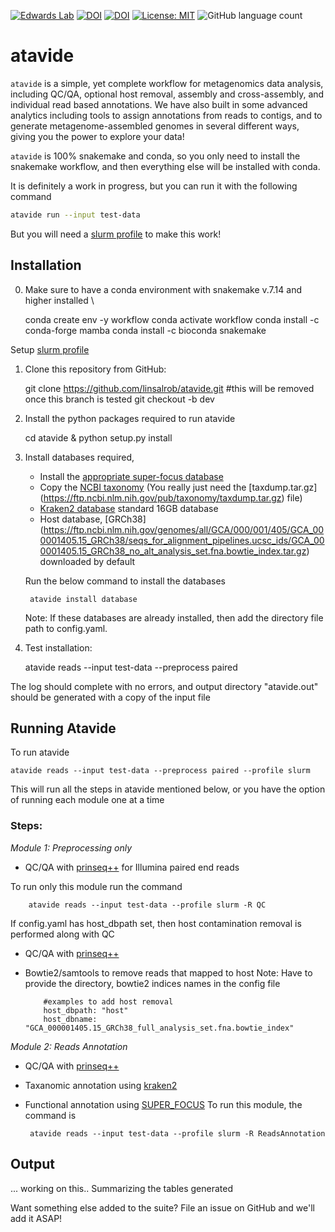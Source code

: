 [![Edwards Lab](https://img.shields.io/badge/Bioinformatics-EdwardsLab-03A9F4)](https://edwards.flinders.edu.au)
[![DOI](https://www.zenodo.org/badge/403921714.svg)](https://www.zenodo.org/badge/latestdoi/403921714)
[![DOI](https://img.shields.io/badge/DOI-WorkflowHub-yellowgreen)](https://doi.org/10.48546/WORKFLOWHUB.WORKFLOW.241.1)
[![License: MIT](https://img.shields.io/badge/License-MIT-yellow.svg)](https://opensource.org/licenses/MIT)
![GitHub language count](https://img.shields.io/github/languages/count/linsalrob/atavide)


# atavide

`atavide` is a simple, yet complete workflow for metagenomics data analysis, including QC/QA, optional host removal, assembly and cross-assembly, and individual read based annotations. We have also built in some advanced analytics including tools to assign annotations from reads to contigs, and to generate metagenome-assembled genomes in several different ways, giving you the power to explore your data!

`atavide` is 100% snakemake and conda, so you only need to install the snakemake workflow, and then everything else will be installed with conda.


It is definitely a work in progress, but you can run it with the following command 

```bash
atavide run --input test-data
```

But you will need a [slurm profile](https://fame.flinders.edu.au/blog/2021/08/02/snakemake-profiles-updated) to make this work!


## Installation 

0. Make sure to have a conda environment with snakemake v.7.14 and higher installed \
        
    conda create env -y workflow
    conda activate workflow
    conda install -c conda-forge mamba
    conda install -c bioconda snakemake
 
 Setup [slurm profile](https://fame.flinders.edu.au/blog/2021/08/02/snakemake-profiles-updated)

1. Clone this repository from GitHub:

    git clone https://github.com/linsalrob/atavide.git
    #this will be removed once this branch is tested
    git checkout -b dev
    
2. Install the python packages required to run atavide

    cd atavide & python setup.py install
   

3. Install databases required,
    - Install the [appropriate super-focus database](https://cloudstor.aarnet.edu.au/plus/s/bjYDqqDXK5u7JiF) 
    - Copy the [NCBI taxonomy](https://ftp.ncbi.nlm.nih.gov/pub/taxonomy/) (You really just need the [taxdump.tar.gz]   (https://ftp.ncbi.nlm.nih.gov/pub/taxonomy/taxdump.tar.gz) file)
    - [Kraken2 database](https://genome-idx.s3.amazonaws.com/kraken/k2_standard_16gb_20220926.tar.gz) standard 16GB database
    - Host database, [GRCh38] (https://ftp.ncbi.nlm.nih.gov/genomes/all/GCA/000/001/405/GCA_000001405.15_GRCh38/seqs_for_alignment_pipelines.ucsc_ids/GCA_000001405.15_GRCh38_no_alt_analysis_set.fna.bowtie_index.tar.gz) downloaded by default
  
    Run the below command to install the databases
    
        atavide install database
        
    Note: If these databases are already installed, then add the directory file path to config.yaml.


4. Test installation: 

    atavide reads --input test-data --preprocess paired
    
  The log should complete with no errors, and output directory "atavide.out" should be generated with a copy of the input file
  

## Running Atavide
    
  To run atavide

    atavide reads --input test-data --preprocess paired --profile slurm
  
  This will run all the steps in atavide mentioned below, or you have the option of running each module one at a time

  ### Steps:
  *Module 1: Preprocessing only* 

  - QC/QA with [prinseq++](https://github.com/Adrian-Cantu/PRINSEQ-plus-plus) for Illumina paired end reads
  
  To run only this module run the command
    
        atavide reads --input test-data --profile slurm -R QC

  If config.yaml has host_dbpath set, then host contamination removal is performed along with QC

  - QC/QA with [prinseq++](https://github.com/Adrian-Cantu/PRINSEQ-plus-plus)
  - Bowtie2/samtools to remove reads that mapped to host
    Note: Have to provide the directory, bowtie2 indices names in the config file

            #examples to add host removal 
            host_dbpath: "host"
            host_dbname: "GCA_000001405.15_GRCh38_full_analysis_set.fna.bowtie_index"

  *Module 2: Reads Annotation*

  - QC/QA with [prinseq++](https://github.com/Adrian-Cantu/PRINSEQ-plus-plus)
  - Taxanomic annotation using [kraken2](https://github.com/DerrickWood/kraken2)
  - Functional annotation using [SUPER_FOCUS](https://github.com/metageni/SUPER-FOCUS)
  To run this module, the command is 

         atavide reads --input test-data --profile slurm -R ReadsAnnotation

## Output 
... working on this.. Summarizing the tables generated


Want something else added to the suite? File an issue on GitHub and we'll add it ASAP!


